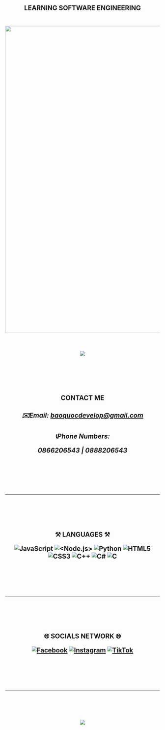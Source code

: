 
<h2><div align="center"> 

**LEARNING SOFTWARE ENGINEERING**
<div align="center"><br>
  <img src="https://i.imgur.com/nLNDzMV.jpg"width="1000"> 
  </div>

  
  <h1 align="center">
  <img src="https://readme-typing-svg.herokuapp.com/?font=Righteous&size=35&center=true&vCenter=true&width=500&height=70&duration=4000&lines=Hi+There!+👋;+I'm+Bao+Quoc;Welcome+To+My+Profile!" />
</h1>


<br><br><br>
<div align="center">

**CONTACT ME**
<h5>✉️Email: <a href="mailto:baoquocdevelop@gmail.com">baoquocdevelop@gmail.com</a></a></h5>
<h5>📞Phone Numbers:
  
0866206543 | 0888206543</h5>


<br><br><br><hr><br><br><br>

**⚒️ LANGUAGES ⚒️**

![<VSCode>](https://img.shields.io/badge/VSCode-%23323330.svg?style=plastic&logo=Visualstudiocode&logoColor=blue) ![JavaScript](https://img.shields.io/badge/javascript-%23323330.svg?style=plastic&logo=javascript&logoColor=yelolow) ![<Node.js>](https://img.shields.io/badge/Node.js-%23323330.svg?style=plastic&logo=Node.js&logoColor=green) ![Python](https://img.shields.io/badge/python-%23323330?style=plastic&logo=python&logoColor=yellow) ![HTML5](https://img.shields.io/badge/html5-%23323330.svg?style=plastic&logo=html5&logoColor=origin) ![<Git>](https://img.shields.io/badge/Git-%23323330.svg?style=plastic&logo=Git&logoColor=red) ![CSS3](https://img.shields.io/badge/css3-%23323330.svg?style=plastic&logo=css3&logoColor=blue) ![C++](https://img.shields.io/badge/c++-%23323330.svg?style=plastic&logo=c%2B%2B&logoColor=purple) ![C#](https://img.shields.io/badge/c%23-%23323330.svg?style=plastic&logo=csharp&logoColor=blue) ![C](https://img.shields.io/badge/c-%23323330.svg?style=plastic&logo=c&logoColor=blue) 


<br><br><br><hr><br><br><br>

**🌐 SOCIALS NETWORK 🌐**

[![Facebook](https://img.shields.io/badge/Facebook-%231877F2.svg?logo=Facebook&logoColor=white)](https://facebook.com/baoquoc.006) [![Instagram](https://img.shields.io/badge/Instagram-%23E4405F.svg?logo=Instagram&logoColor=white)](https://instagram.com/baoquoc.006) [![TikTok](https://img.shields.io/badge/TikTok-%23000000.svg?logo=TikTok&logoColor=white)](https://tiktok.com/@@baoquoc.006)


 <br><br><br><hr><br><br><br>
 <img src="https://readme-typing-svg.herokuapp.com/?font=Righteous&size=35&center=true&vCenter=true&width=500&height=70&duration=4000&lines=Thanks+For+Visiting!;+See+You+Again;+Goodbye👋">
<br><br><br>
